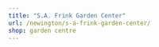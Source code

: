 ```yaml
---
title: "S.A. Frink Garden Center"
url: /newington/s-a-frink-garden-center/
shop: garden centre
---
```


